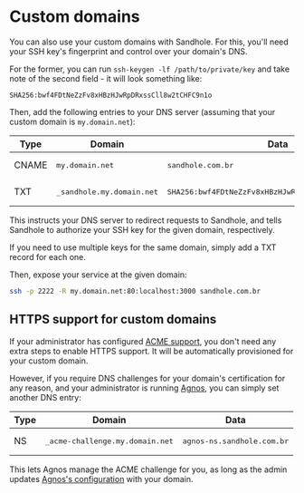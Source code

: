 # Custom domains

You can also use your custom domains with Sandhole. For this, you'll need your SSH key's fingerprint and control over your domain's DNS.

For the former, you can run `ssh-keygen -lf /path/to/private/key` and take note of the second field - it will look something like:

```plaintext
SHA256:bwf4FDtNeZzFv8xHBzHJwRpDRxssCll8w2tCHFC9n1o
```

Then, add the following entries to your DNS server (assuming that your custom domain is `my.domain.net`):

| Type  | Domain                              | Data                                                          |
| ----- | ----------------------------------- | ------------------------------------------------------------- |
| CNAME | <pre>my.domain.net</pre>            | <pre>sandhole.com.br</pre>                                    |
| TXT   | <pre>\_sandhole.my.domain.net</pre> | <pre>SHA256:bwf4FDtNeZzFv8xHBzHJwRpDRxssCll8w2tCHFC9n1o</pre> |

This instructs your DNS server to redirect requests to Sandhole, and tells Sandhole to authorize your SSH key for the given domain, respectively.

If you need to use multiple keys for the same domain, simply add a TXT record for each one.

Then, expose your service at the given domain:

```bash
ssh -p 2222 -R my.domain.net:80:localhost:3000 sandhole.com.br
```

## HTTPS support for custom domains

If your administrator has configured [ACME support](./tls_support.md#acme-support), you don't need any extra steps to enable HTTPS support. It will be automatically provisioned for your custom domain.

However, if you require DNS challenges for your domain's certification for any reason, and your administrator is running [Agnos](./tls_support.md), you can simply set another DNS entry:

| Type | Domain                                    | Data                                |
| ---- | ----------------------------------------- | ----------------------------------- |
| NS   | <pre>\_acme-challenge.my.domain.net</pre> | <pre>agnos-ns.sandhole.com.br</pre> |

This lets Agnos manage the ACME challenge for you, as long as the admin updates [Agnos's configuration](https://github.com/krtab/agnos#agnos-configuration) with your domain.
